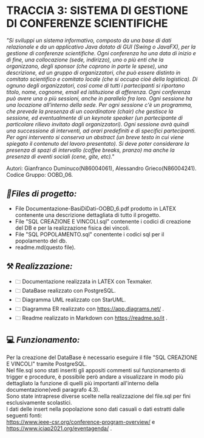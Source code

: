 # TRACCIA 3: SISTEMA DI GESTIONE DI CONFERENZE SCIENTIFICHE 

*"Si sviluppi un sistema informativo, composto da una base di dati relazionale e da un applicativo Java dotato 
di GUI (Swing o JavaFX), per la gestione di conferenze scientifiche. Ogni conferenza ha una data di inizio e di 
fine, una collocazione (sede, indirizzo), uno o più enti che la organizzano, degli sponsor (che coprono in parte 
le spese), una descrizione, ed un gruppo di organizzatori, che può essere distinto in comitato scientifico e 
comitato locale (che si occupa cioè della logistica). Di ognuno degli organizzatori, così come di tutti i 
partecipanti si riportano titolo, nome, cognome, email ed istituzione di afferenza. Ogni conferenza può avere 
una o più sessioni, anche in parallelo fra loro. Ogni sessione ha una locazione all'interno della sede. Per ogni 
sessione c'è un programma, che prevede la presenza di un coordinatore (chair) che gestisce la sessione, ed 
eventualmente di un keynote speaker (un partecipante di particolare rilievo invitato dagli organizzatori). Ogni 
sessione avrà quindi una successione di interventi, ad orari predefiniti e di specifici partecipanti. Per ogni 
intervento si conserva un abstract (un breve testo in cui viene spiegato il contenuto del lavoro presentato). Si deve poter considerare la presenza di spazi di intervallo (coffee breaks, pranzo) ma anche la presenza di 
eventi sociali (cene, gite, etc)."*

Autori: Gianfranco Duminuco(N86004061), Alessandro Grieco(N86004241).
Codice Gruppo: OOBD_06.

## *📂Files di progetto:*
- File Documentazione-BasiDiDati-OOBD_6.pdf prodotto in LATEX contenente una descrizione dettagliata di tutto il progetto.
- File "SQL CREAZIONE E VINCOLI.sql" contenente i codici di creazione del DB e per la realizzazione fisica dei vincoli.
- File "SQL POPOLAMENTO.sql" conentente i codici sql per il popolamento del db.
- readme.md(questo file).

## ⚒ *Realizzazione:*
- 🗀  Documentazione realizzata in LATEX con Texmaker.
- 🗀  DataBase realizzato con PostgreSQL.
- 🗀  Diagramma UML realizzato con StarUML.
- 🗀  Diagramma ER realizzato con https://app.diagrams.net/ .
- 🗀  Readme realizzato in Markdown con https://readme.so/it .


## 💻 *Funzionamento:*
Per la creazione del DataBase è necessario eseguire il file "SQL CREAZIONE E VINCOLI" tramite PostgreSQL.  
Nel file.sql sono stati inseriti gli appositi commenti sul funzionamento di trigger e procedure, è possibile però andare a visualizzare in modo più dettagliato la funzione di quelli più importanti all'interno della documentazione(vedi paragrafo 4.3).  
Sono state intraprese diverse scelte nella realizzazione del file.sql per fini esclusivamente scolastici.  
I dati delle insert nella popolazione sono dati casuali o dati estratti dalle seguenti fonti:  
https://www.ieee-csr.org/conference-program-overview/ e https://www.iciap2021.org/eventagenda/ .
